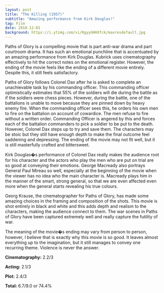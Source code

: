 ```yaml
---
layout: post
title: "The Killing (1957)"
subtitle: "Amazing performance from Kirk Douglas!"
tag: Film
date: 2018-12-01
background: https://i.ytimg.com/vi/0gyyGHHXfck/maxresdefault.jpg
---
```

Paths of Glory is a compelling movie that is part anti-war drama and part courtroom drama. It has such an emotional punchline that is accentuated by an amazing performance from Kirk Douglas. Kubrick uses cinematography effectively to hit the correct notes on the emotional register. However, the ending of the movie feels like the ending of a different movie entirely. Despite this, it still feels satisfactory.

Paths of Glory follows Colonel Dax after he is asked to complete an unachievable task by his commanding officer. This commanding officer optimistically estimates that 55% of the soldiers will die during the battle as if the soldiers were chess pieces. However, during the battle, one of the battalions is unable to move because they are pinned down by heavy enemy fire. When the commanding officer sees this, he orders his own men to fire on the battalion on account of cowardice. The men refuse to fire without a written order. Commanding Officer is angered by this and forces each of the battalion commanders to pick a soldier to be put to the death. However, Colonel Dax steps up to try and save them. The characters may be stoic but they still have enough depth to make the final outcome feel saddening and depressing. The ending of the movie may not fit well, but it is still masterfully crafted and bittersweet.

Kirk Douglas�s performance of Colonel Dax really makes the audience root for his character and the actors who play the men who are put on trial are so good at conveying their emotions. George Macready also portrays General Paul Mireau so well, especially at the beginning of the movie when the viewer has no idea who the main character is. Macready plays him in the manner of the smart, strong general, so that we are even affected even more when the general starts revealing his true colours.

Georg Krause, the cinematographer for Paths of Glory, has made some amazing choices in the framing and composition of the shots. This movie is shot entirely in black and white and this adds depth and realism to the characters, making the audience connect to them. The war scenes in Paths of Glory have been captured extremely well and really capture the futility of war.

The meaning of the movie�s ending may vary from person to person, however, I believe that is exactly why this movie is so good. It leaves almost everything up to the imagination, but it still manages to convey one recurring theme. Violence is never the answer.

**Cinematography:** 2.2/3

**Acting:** 2.1/3

**Plot:** 2.4/3

**Total:** 6.7/9.0 or 74.4%